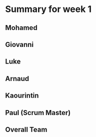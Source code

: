 # Summary for week 1

## Mohamed

## Giovanni

## Luke

## Arnaud

## Kaourintin 

## Paul (Scrum Master)

## Overall Team
